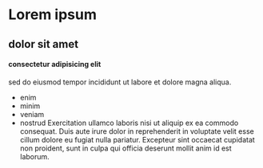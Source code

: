 # Lorem ipsum
## dolor sit amet
#### consectetur adipisicing elit
sed do eiusmod tempor incididunt ut labore et dolore magna aliqua.
* enim
* minim
* veniam
* nostrud
Exercitation ullamco laboris nisi ut aliquip ex ea commodo consequat. Duis aute irure dolor in reprehenderit in voluptate velit esse cillum dolore eu fugiat nulla pariatur. Excepteur sint occaecat cupidatat non proident, sunt in culpa qui officia deserunt mollit anim id est laborum.
